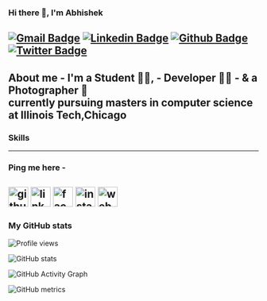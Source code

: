 ### Hi there 👋, I'm Abhishek
[![Gmail Badge](https://img.shields.io/badge/-abonageri@hawk.iit.edu-c14438?style=flat&logo=Gmail&logoColor=white&link=mailto:abonageri@hawk.iit.edu)](mailto:abonageri@hawk.iit.edu) 
[![Linkedin Badge](https://img.shields.io/badge/-rajk3770-0072b1?style=flat&logo=Linkedin&logoColor=white&link=https://www.linkedin.com/in/rajk3770/)](https://www.linkedin.com/in/rajk3770/) [![Github Badge](https://img.shields.io/badge/-rajk3770-grey?style=flat&logo=github&logoColor=white&link=https://github.com/rajk3770/)](https://www.github.com/rajk3770/) [![Twitter Badge](https://img.shields.io/badge/-rajk3770-00acee?style=flat&logo=twitter&logoColor=white&link=https://twitter.com/rajk3770/)](https://www.twitter.com/rajk3770/)
---
About me - 
I'm a Student 🙇‍♂️, -   Developer 👨‍💻  - &  a Photographer 📸<br>
currently pursuing masters in computer science at Illinois Tech,Chicago
---
### Skills

---
### Ping me here - 
[<img src='https://cdn.jsdelivr.net/npm/simple-icons@3.0.1/icons/github.svg' alt='github' height='40'>](https://github.com/AbhishekBonageri-75)  [<img src='https://cdn.jsdelivr.net/npm/simple-icons@3.0.1/icons/linkedin.svg' alt='linkedin' height='40'>](https://www.linkedin.com/in/abhishek-bonageri/)  [<img src='https://cdn.jsdelivr.net/npm/simple-icons@3.0.1/icons/facebook.svg' alt='facebook' height='40'>](https://www.facebook.com/abhishek.rampant)  [<img src='https://cdn.jsdelivr.net/npm/simple-icons@3.0.1/icons/instagram.svg' alt='instagram' height='40'>](https://www.instagram.com/abhishek_bonageri/)  [<img src='https://cdn.jsdelivr.net/npm/simple-icons@3.0.1/icons/icloud.svg' alt='website' height='40'>](abhishekb.netlify.app)  
---
### My GitHub stats
![Profile views](https://gpvc.arturio.dev/AbhishekBonageri-75) 

![GitHub stats](https://github-readme-stats.vercel.app/api?username=AbhishekBonageri-75&show_icons=true&count_private=true)  

![GitHub Activity Graph](https://activity-graph.herokuapp.com/graph?username=AbhishekBonageri-75)  

![GitHub metrics](https://metrics.lecoq.io/AbhishekBonageri-75)  

